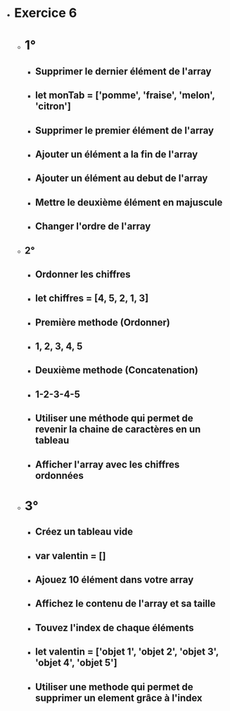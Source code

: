 - # Exercice 6
    - # 1°
        - ## Supprimer le dernier élément de l'array
        - ## let monTab = ['pomme', 'fraise', 'melon', 'citron']


        - ## Supprimer le premier élément de l'array


        - ## Ajouter un élément a la fin de l'array


        - ## Ajouter un élément au debut de l'array


        - ## Mettre le deuxième élément en majuscule 


        - ## Changer l'ordre de l'array


    - ## 2°
        - ## Ordonner les chiffres
        - ## let chiffres = [4, 5, 2, 1, 3]

        - ## Première methode (Ordonner)
        - ## 1, 2, 3, 4, 5


        - ## Deuxième methode (Concatenation)
        - ## 1-2-3-4-5


        - ## Utiliser une méthode qui permet de revenir la chaine de caractères en un tableau


        - ## Afficher l'array avec les chiffres ordonnées


    - # 3°
        - ## Créez un tableau vide


        - ## var valentin = []


        - ## Ajouez 10 élément dans votre array


        - ## Affichez le contenu de l'array et sa taille


        - ## Touvez l'index de chaque éléments


        - ## let valentin = ['objet 1', 'objet 2', 'objet 3', 'objet 4', 'objet 5']


        - ## Utiliser une methode qui permet de supprimer un element grâce à l'index
